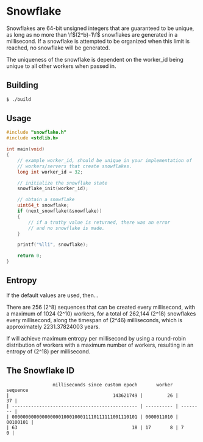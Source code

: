 # Snowflake
Snowflakes are 64-bit unsigned integers that are guaranteed to be unique, as long as no more than
\f$(2^b)-1\f$ snowflakes are generated in a millisecond. If a snowflake is attempted to be organized
when this limit is reached, no snowflake will be generated.

The uniqueness of the snowflake is dependent on the worker_id being unique to all other workers when passed in.

## Building

```sh
$ ./build
```

## Usage

```c
#include "snowflake.h"
#include <stdlib.h>

int main(void)
{
    // example worker_id, should be unique in your implementation of 
    // workers/servers that create snowflakes.
    long int worker_id = 32;

    // initialize the snowflake state
    snowflake_init(worker_id);

    // obtain a snowflake
    uint64_t snowflake;
    if (next_snowflake(&snowflake))
    {
        // if a truthy value is returned, there was an error
        // and no snowflake is made.
    }

    printf("%lli", snowflake);

    return 0;
}
```

## Entropy
If the default values are used, then...

There are 256 (2^8) sequences that can be created every millisecond, with a maximum of 1024 (2^10) workers,
for a total of 262,144 (2^18) snowflakes every millisecond, along the timespan of (2^46) milliseconds, which
is approximately 2231.37824003 years.

If will achieve maximum entropy per millisecond by using a round-robin distribution of workers with a maximum
number of workers, resulting in an entropy of (2^18) per millisecond.


## The Snowflake ID
```
                 milliseconds since custom epoch       worker   sequence
|                                      143621749 |         26 |       37 |
| ---------------------------------------------- | ---------- | -------- |
| 0000000000000000001000100011110111111001110101 | 0000011010 | 00100101 |
| 63                                          18 | 17       8 | 7      0 |
```